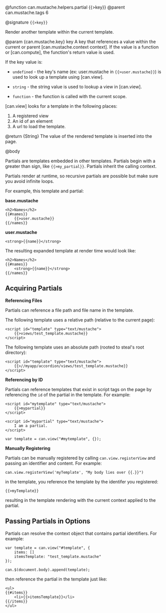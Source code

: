 @function can.mustache.helpers.partial {{>key}}
@parent can.mustache.tags 6

@signature `{{>key}}`

Render another template within the current template.

@param {can.mustache.key} key A key that references a value within the current or parent 
[can.mustache.context context]. If the value is a function or [can.compute], the 
function's return value is used.

If the key value is:

 - `undefined` - the key's name (ex: user.mustache in `{{>user.mustache}}`) is used to
   look up a template using [can.view].

 - `string` - the string value is used to lookup a view in [can.view].

 - `function` - the function is called with the current scope.

[can.view] looks for a template in the following places:

1. A registered view
2. An id of an element
3. A url to load the template.

@return {String} The value of the rendered template is inserted into
the page.


@body

Partials are templates embedded in other templates.  Partials begin with a greater than sign, like `{{>my_partial}}`.  Partials inherit the calling context.  

Partials render at runtime, so recursive partials are possible but make sure you avoid infinite loops.

For example, this template and partial:

__base.mustache__

```
<h2>Names</h2>
{{#names}}
	{{>user.mustache}}
{{/names}}
```

__user.mustache__

```
<strong>{{name}}</strong>
```

The resulting expanded template at render time would look like:

```
<h2>Names</h2>
{{#names}}
	<strong>{{name}}</strong>
{{/names}}
```

## Acquiring Partials

__Referencing Files__

Partials can reference a file path and file name in the template.

The following template uses a relative path (relative to the current page):

```
<script id="template" type="text/mustache">
	{{>views/test_template.mustache}}
</script>
```

The following template uses an absolute path (rooted to steal's root directory):

```
<script id="template" type="text/mustache">
	{{>//myapp/accordion/views/test_template.mustache}}
</script>
```

__Referencing by ID__

Partials can reference templates that exist in script tags on the page by 
referencing the `id` of the partial in the template.  For example:

```
<script id="mytemplate" type="text/mustache">
	{{>mypartial}}
</script>
```

```
<script id="mypartial" type="text/mustache">
   	I am a partial.
</script>
```

```
var template = can.view("#mytemplate", {});
```

__Manually Registering__

Partials can be manually registered by calling `can.view.registerView` 
and passing an identifier and content.  For example:

```
can.view.registerView('myTemplate', "My body lies over {{.}}")
```

in the template, you reference the template by the identifer you registered:

```
{{>myTemplate}}
```

resulting in the template rendering with the current context applied to the partial.

## Passing Partials in Options

Partials can resolve the context object that contains partial identifiers.
For example:

```
var template = can.view("#template", { 
	items: []
	itemsTemplate: "test_template.mustache" 
});

can.$(document.body).append(template);
```

then reference the partial in the template just like:

```
<ul>
{{#items}}
	<li>{{>itemsTemplate}}</li>
{{/items}}
</ul>
```
